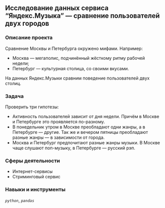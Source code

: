 ## Исследование данных сервиса “Яндекс.Музыка” — сравнение пользователей двух городов
### Описание проекта

Сравнение Москвы и Петербурга окружено мифами. Например:

- Москва — мегаполис, подчинённый жёсткому ритму рабочей недели;
- Петербург — культурная столица, со своими вкусами.

На данных Яндекс.Музыки сравним поведение пользователей двух столиц.

### Задача
Проверить три гипотезы:
- Активность пользователей зависит от дня недели. Причём в Москве и Петербурге это проявляется по-разному.
- В понедельник утром в Москве преобладают одни жанры, а в Петербурге — другие. Так же и вечером пятницы преобладают разные жанры — в зависимости от города.
- Москва и Петербург предпочитают разные жанры музыки. В Москве чаще слушают поп-музыку, в Петербурге — русский рэп.

### Сферы деятельности
- Интернет-сервисы
- Стриминговый сервис

### Навыки и инструменты
*`python`*, *`pandas`*
